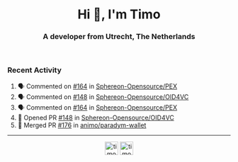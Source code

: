 <h1 align="center">Hi 👋, I'm Timo</h1>
<h3 align="center">A developer from Utrecht, The Netherlands</h3>
<br/>
<!-- https://github.com/rahuldkjain/github-profile-readme-generator --!>

<!--  <p align="left"><img src="https://github-readme-stats.vercel.app/api?username=timoglastra&show_icons=true&count_private=true&" alt="timoglastra" /></p> --!>

<!--
Github language stats
<p align="left"><img src="https://github-readme-stats.vercel.app/api/top-langs/?username=timoglastra&layout=compact" alt="timoglastra" /><p>
-->

<!-- Codestats language stats -->
<!-- <p align="left"><img src="https://codestats-readme.vercel.app/api/top-langs/?username=timoglastra&layout=compact&language_count=12" alt="timoglastra" /><p>    --!>
  
<h3>Recent Activity</h3>

<!--START_SECTION:activity-->
1. 🗣 Commented on [#164](https://github.com/Sphereon-Opensource/PEX/pull/164#issuecomment-2355420462) in [Sphereon-Opensource/PEX](https://github.com/Sphereon-Opensource/PEX)
2. 🗣 Commented on [#148](https://github.com/Sphereon-Opensource/OID4VC/pull/148#issuecomment-2354722081) in [Sphereon-Opensource/OID4VC](https://github.com/Sphereon-Opensource/OID4VC)
3. 🗣 Commented on [#164](https://github.com/Sphereon-Opensource/PEX/pull/164#issuecomment-2354720560) in [Sphereon-Opensource/PEX](https://github.com/Sphereon-Opensource/PEX)
4. 💪 Opened PR [#148](https://github.com/Sphereon-Opensource/OID4VC/pull/148) in [Sphereon-Opensource/OID4VC](https://github.com/Sphereon-Opensource/OID4VC)
5. 🎉 Merged PR [#176](https://github.com/animo/paradym-wallet/pull/176) in [animo/paradym-wallet](https://github.com/animo/paradym-wallet)
<!--END_SECTION:activity-->

---

<p align="center">
<a href="https://twitter.com/timoglastra" target="blank"><img align="center" src="https://cdn.jsdelivr.net/npm/simple-icons@3.0.1/icons/twitter.svg" alt="timoglastra" height="30" width="30" /></a>
<a href="https://linkedin.com/in/timoglastra" target="blank"><img align="center" src="https://cdn.jsdelivr.net/npm/simple-icons@3.0.1/icons/linkedin.svg" alt="timoglastra" height="30" width="30" /></a>
</p>



